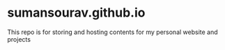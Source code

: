 # sumansourav.github.io
This repo is for storing and hosting contents for my personal website and projects
